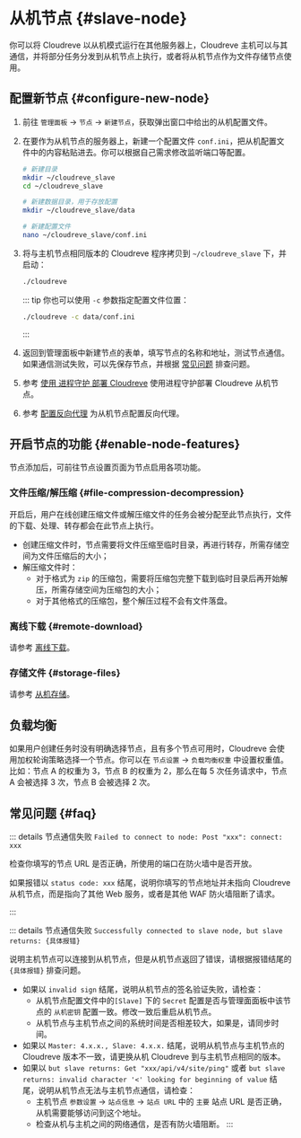# 从机节点 {#slave-node}

你可以将 Cloudreve 以从机模式运行在其他服务器上，Cloudreve 主机可以与其通信，并将部分任务分发到从机节点上执行，或者将从机节点作为文件存储节点使用。

## 配置新节点 {#configure-new-node}

1. 前往 `管理面板` -> `节点` -> `新建节点`，获取弹出窗口中给出的从机配置文件。
2. 在要作为从机节点的服务器上，新建一个配置文件 `conf.ini`，把从机配置文件中的内容粘贴进去。你可以根据自己需求修改监听端口等配置。

   ```bash
   # 新建目录
   mkdir ~/cloudreve_slave
   cd ~/cloudreve_slave

   # 新建数据目录，用于存放配置
   mkdir ~/cloudreve_slave/data

   # 新建配置文件
   nano ~/cloudreve_slave/conf.ini
   ```

3. 将与主机节点相同版本的 Cloudreve 程序拷贝到 `~/cloudreve_slave` 下，并启动：

   ```bash
   ./cloudreve
   ```

   ::: tip
   你也可以使用 `-c` 参数指定配置文件位置：

   ```bash
   ./cloudreve -c data/conf.ini
   ```

   :::

4. 返回到管理面板中新建节点的表单，填写节点的名称和地址，测试节点通信。如果通信测试失败，可以先保存节点，并根据 [常见问题](#faq) 排查问题。
5. <Badge type="info" text="可选" /> 参考 [使用 进程守护 部署 Cloudreve](../overview/deploy/supervisor) 使用进程守护部署 Cloudreve 从机节点。
6. <Badge type="info" text="可选" /> 参考 [配置反向代理](../overview/deploy/configure#configure-reverse-proxy) 为从机节点配置反向代理。

## 开启节点的功能 {#enable-node-features}

节点添加后，可前往节点设置页面为节点启用各项功能。

### 文件压缩/解压缩 {#file-compression-decompression}

开启后，用户在线创建压缩文件或解压缩文件的任务会被分配至此节点执行，文件的下载、处理、转存都会在此节点上执行。

- 创建压缩文件时，节点需要将文件压缩至临时目录，再进行转存，所需存储空间为文件压缩后的大小；
- 解压缩文件时：
  - 对于格式为 `zip` 的压缩包，需要将压缩包完整下载到临时目录后再开始解压，所需存储空间为压缩包的大小；
  - 对于其他格式的压缩包，整个解压过程不会有文件落盘。

### 离线下载 {#remote-download}

请参考 [离线下载](./remote-download)。

### 存储文件 {#storage-files}

请参考 [从机存储](./storage/slave)。

## 负载均衡

如果用户创建任务时没有明确选择节点，且有多个节点可用时，Cloudreve 会使用加权轮询策略选择一个节点。你可以在 `节点设置` -> `负载均衡权重` 中设置权重值。比如：节点 A 的权重为 3，节点 B 的权重为 2，那么在每 5 次任务请求中，节点 A 会被选择 3 次，节点 B 会被选择 2 次。

## 常见问题 {#faq}

::: details 节点通信失败 `Failed to connect to node: Post "xxx": connect: xxx`

检查你填写的节点 URL 是否正确，所使用的端口在防火墙中是否开放。

如果报错以 `status code: xxx` 结尾，说明你填写的节点地址并未指向 Cloudreve 从机节点，而是指向了其他 Web 服务，或者是其他 WAF 防火墙阻断了请求。

:::

::: details 节点通信失败 `Successfully connected to slave node, but slave returns: {具体报错}`

说明主机节点可以连接到从机节点，但是从机节点返回了错误，请根据报错结尾的 `{具体报错}` 排查问题。

- 如果以 `invalid sign` 结尾，说明从机节点的签名验证失败，请检查：
  - 从机节点配置文件中的`[Slave]` 下的 `Secret` 配置是否与管理面面板中该节点的 `从机密钥` 配置一致。修改一致后重启从机节点。
  - 从机节点与主机节点之间的系统时间是否相差较大，如果是，请同步时间。
- 如果以 `Master: 4.x.x., Slave: 4.x.x.` 结尾，说明从机节点与主机节点的 Cloudreve 版本不一致，请更换从机 Cloudreve 到与主机节点相同的版本。
- 如果以 `but slave returns: Get "xxx/api/v4/site/ping"` 或者 `but slave returns: invalid character '<' looking for beginning of value` 结尾，说明从机节点无法与主机节点通信，请检查：
  - 主机节点 `参数设置` -> `站点信息` -> `站点 URL` 中的 `主要` 站点 URL 是否正确，从机需要能够访问到这个地址。
  - 检查从机与主机之间的网络通信，是否有防火墙阻断。
    :::
